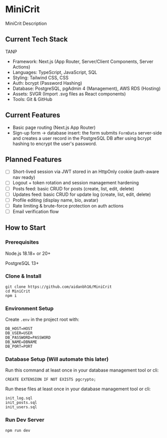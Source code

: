 # MiniCrit

MiniCrit Description

## Current Tech Stack
TANP
* Framework: Next.js (App Router, Server/Client Components, Server Actions)
* Languages: TypeScript, JavaScript, SQL
* Styling: Tailwind CSS, CSS
* Auth: bcrypt (Password Hashing)
* Database: PostgreSQL, pgAdmin 4 (Management), AWS RDS (Hosting)
* Assets: SVGR (Import .svg files as React components)
* Tools: Git & GitHub

## Current Features
* Basic page routing (Next.js App Router)
* Sign-up form → database insert: the form submits `FormData` server-side and creates a user record in the PostgreSQL DB after using bcrypt hashing to encrypt the user's password.

## Planned Features
- [ ] Short-lived session via JWT stored in an HttpOnly cookie (auth-aware nav ready)
- [ ] Logout + token rotation and session management hardening
- [ ] Posts feed: basic CRUD for posts (create, list, edit, delete)
- [ ] Updates feed: basic CRUD for update log (create, list, edit, delete)
- [ ] Profile editing (display name, bio, avatar)
- [ ] Rate limiting & brute-force protection on auth actions
- [ ] Email verification flow

## How to Start

### Prerequisites

Node.js 18.18+ or 20+

PostgreSQL 13+

### Clone & Install
```
git clone https://github.com/aidanbh16/MiniCrit
cd MiniCrit
npm i
```

### Environment Setup
Create `.env` in the project root with:
```
DB_HOST=HOST
DB_USER=USER
DB_PASSWORD=PASSWORD
DB_NAME=DBNAME
DB_PORT=PORT
```

### Database Setup (Will automate this later)
Run this command at least once in your database management tool or cli:
```
CREATE EXTENSION IF NOT EXISTS pgcrypto;
```
Run these files at least once in your database management tool or cli:
```
init_log.sql
init_posts.sql
init_users.sql
```

### Run Dev Server
`npm run dev`